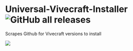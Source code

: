 # Universal-Vivecraft-Installer ![GitHub all releases](https://img.shields.io/github/downloads/Bluscream/Universal-Vivecraft-Installer/total)

Scrapes Github for Vivecraft versions to install

<img src="https://i.imgur.com/03J9iDs.png">
